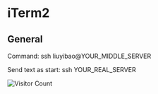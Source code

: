 # iTerm2

## General

Command: ssh liuyibao@YOUR_MIDDLE_SERVER

Send text as start: ssh YOUR_REAL_SERVER

![Visitor Count](https://profile-counter.glitch.me/brotherbigbao/count.svg)
